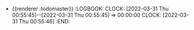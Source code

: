 - {{renderer :todomaster}}
  :LOGBOOK:
  CLOCK: [2022-03-31 Thu 00:55:45]--[2022-03-31 Thu 00:55:45] =>  00:00:00
  CLOCK: [2022-03-31 Thu 00:55:46]
  :END: